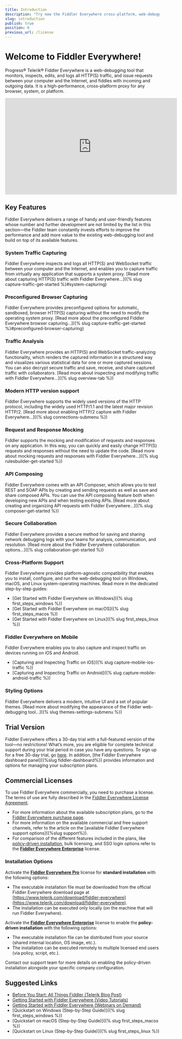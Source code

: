 ```yaml
---
title: Introduction
description: "Try now the Fiddler Everywhere cross-platform, web-debugging, HTTP-request proxy and use it for any browser, system or platform to ensure high performance of your processes."
slug: introduction
publish: true
position: 0
previous_url: /license
---
```


# Welcome to Fiddler Everywhere!

Progress® Telerik® Fiddler Everywhere is a web-debugging tool that monitors, inspects, edits, and logs all HTTP(S) traffic, and issue requests between your computer and the Internet, and fiddles with incoming and outgoing data. It is a high-performance, cross-platform proxy for any browser, system, or platform.

<iframe width="560" height="315" src="https://www.youtube.com/embed/vSLrxVkTnX8" title="YouTube video player" frameborder="0" allow="accelerometer; autoplay; clipboard-write; encrypted-media; gyroscope; picture-in-picture" allowfullscreen></iframe>

## Key Features

Fiddler Everywhere delivers a range of handy and user-friendly features whose number and further development are not limited by the list in this section&mdash;the Fiddler team constantly invests efforts to improve the performance and add more value to the existing web-debugging tool and build on top of its available features.


### System Traffic Capturing

Fiddler Everywhere inspects and logs all HTTP(S) and WebSocket traffic between your computer and the Internet, and enables you to capture traffic from virtually any application that supports a system proxy. [Read more about capturing HTTP(S) traffic with Fiddler Everywhere...]({% slug capture-traffic-get-started %}#system-capturing)


### Preconfigured Browser Capturing

Fiddler Everywhere provides preconfigured options for automatic, sandboxed, browser HTTP(S) capturing without the need to modify the operating system proxy. [Read more about the preconfigured Fiddler Everywhere browser capturing...]({% slug capture-traffic-get-started %}#preconfigured-browser-capturing)


### Traffic Analysis

Fiddler Everywhere provides an HTTP(S) and WebSocket traffic-analyzing functionality, which renders the captured information in a structured way and visualizes various statistical data for one or more captured sessions. You can also decrypt secure traffic and save, receive, and share captured traffic with collaborators. [Read more about inspecting and modifying traffic with Fiddler Everywhere...]({% slug overview-tab %})


### Modern HTTP version support

Fiddler Everywhere supports the widely used versions of the HTTP protocol, including the widely used HTTP/1.1 and the latest major revision HTTP/2. [Read more about enabling HTTP/2 capture with Fiddler Everywhere...]({% slug connections-submenu %})


### Request and Response Mocking

Fiddler supports the mocking and modification of requests and responses on any application. In this way, you can quickly and easily change HTTP(S) requests and responses without the need to update the code. [Read more about mocking requests and responses with Fiddler Everywhere...]({% slug rulesbuilder-get-started %})


### API Composing

Fiddler Everywhere comes with an API Composer, which allows you to test REST and SOAP APIs by creating and sending requests as well as save and share composed APIs. You can use the API composing feature both when developing new APIs and when testing existing APIs. [Read more about creating and organizing API requests with Fiddler Everywhere...]({% slug composer-get-started %})


### Secure Collaboration

Fiddler Everywhere provides a secure method for saving and sharing network debugging logs with your teams for analysis, communication, and resolution. [Read more about the Fiddler Everywhere collaboration options...]({% slug collaboration-get-started %})


### Cross-Platform Support

Fiddler Everywhere provides platform-agnostic compatibility that enables you to install, configure, and run the web-debugging tool on Windows, macOS, and Linux system-operating machines. Read more in the dedicated step-by-step guides:

* [Get Started with Fiddler Everywhere on Windows]({% slug first_steps_windows %})
* [Get Started with Fiddler Everywhere on macOS]({% slug first_steps_macos %})
* [Get Started with Fiddler Everywhere on Linux]({% slug first_steps_linux %})

### Fiddler Everywhere on Mobile

Fiddler Everywhere enables you to also capture and inspect traffic on devices running on iOS and Android.

* [Capturing and Inspecting Traffic on iOS]({% slug capture-mobile-ios-traffic %})
* [Capturing and Inspecting Traffic on Android]({% slug capture-mobile-android-traffic %})

### Styling Options  

Fiddler Everywhere delivers a modern, intuitive UI and a set of popular themes. [Read more about modifying the appearance of the Fiddler web-debugging tool...]({% slug themes-settings-submenu %})

## Trial Version 

Fiddler Everywhere offers a 30-day trial with a full-featured version of the tool&mdash;no restrictions! What’s more, you are eligible for complete technical support during your trial period in case you have any questions. To sign up for a free 30-day trial, go [here](https://www.telerik.com/download/fiddler-everywhere). In addition, [the Fiddler Everywhere dashboard panel]({%slug fiddler-dashboard%}) provides information and options for managing your subscription plans.

## Commercial Licenses

To use Fiddler Everywhere commercially, you need to purchase a license. The terms of use are fully described in the [Fiddler Everywhere License Agreement](https://www.telerik.com/purchase/license-agreement/fiddler-everywhere).

* For more information about the available subscription plans, go to the [Fiddler Everywhere purchase page](https://www.telerik.com/purchase/fiddler).
* For more information on the available commercial and free support channels, refer to the article on the [available Fiddler Everywhere support options]({%slug support%}).
* For comparison of the different features included in the plans, like [policy-driven installation](#installation-options), bulk licensing, and SSO login options refer to the [**Fiddler Everywhere Enterprise**](https://www.telerik.com/purchase/fiddler) license.


### Installation Options

Activate the [**Fiddler Everywhere Pro**](https://www.telerik.com/purchase/fiddler) license for **standard installation** with the following options:
 - The executable installation file must be downloaded from the official Fiddler Everywhere download page at [https://www.telerik.com/download/fiddler-everywhere](https://www.telerik.com/download/fiddler-everywhere). 
 - The installation can be executed only locally (on the machine that will run Fiddler Everywhere).

Activate the [**Fiddler Everywhere Enterprise**](https://www.telerik.com/purchase/fiddler) license to enable the **policy-driven installation** with the following options:
- The executable installation file can be distributed from your source (shared internal location, OS image, etc.).
- The installation can be executed remotely to multiple licensed end users (via policy, script, etc.).

Contact our support team for more details on enabling the policy-driven installation alongside your specific company configuration.


## Suggested Links

* [Before You Start: All Things Fiddler (Telerik Blog Post)](https://www.telerik.com/blogs/fiddler)
* [Getting Started with Fiddler Everywhere (Video Tutorials)](https://www.telerik.com/videos/fiddler/tag/fiddler-everywhere)
* [Getting Started with Fiddler Everywhere (Webinars on Demand)](https://www.telerik.com/webinars/fiddler-everywhere)
* [Quickstart on Windows (Step-by-Step Guide)]({% slug first_steps_windows %})
* [Quickstart on macOS (Step-by-Step Guide)]({% slug first_steps_macos %})
* [Quickstart on Linux (Step-by-Step Guide)]({% slug first_steps_linux %})
